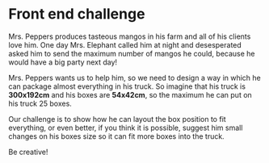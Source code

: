 # Front end challenge

Mrs. Peppers produces tasteous mangos in his farm and all of his clients love him. One day Mrs. Elephant called him at night and desesperated asked him to send the maximum number of mangos he could, because he would have a big party next day!

Mrs. Peppers wants us to help him, so we need to design a way in which he can package almost everything in his truck. So imagine that his truck is **300x192cm** and his boxes are **54x42cm**, so the maximum he can put on his truck 25 boxes.

Our challenge is to show how he can layout the box position to fit everything, or even better, if you think it is possible, suggest him small changes on his boxes size so it can fit more boxes into the truck.

Be creative!
